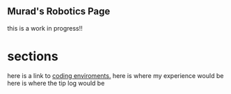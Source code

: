 ## Murad's Robotics Page
this is a work in progress!!
# sections
here is a link to [coding enviroments.](https://muradhamalik.github.io/website/roboticsPages/enviroments)
here is where my experience would be
here is where the tip log would be
